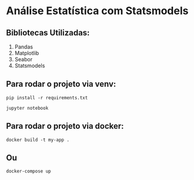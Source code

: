 # Análise Estatística com Statsmodels


## Bibliotecas Utilizadas:

1. Pandas
2. Matplotlib
3. Seabor
4. Statsmodels


## Para rodar o projeto via venv:

    pip install -r requirements.txt

    jupyter notebook


## Para rodar o projeto via docker:

    docker build -t my-app .

## Ou

    docker-compose up



